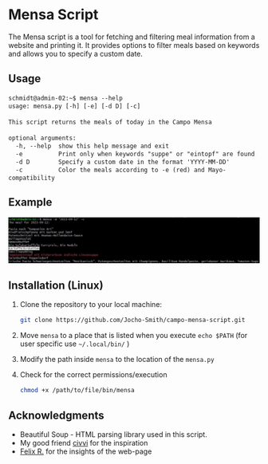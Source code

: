 # Mensa Script

The Mensa script is a tool for fetching and filtering meal information from a website and printing it. It provides options to filter meals based on keywords and allows you to specify a custom date.

## Usage
```
schmidt@admin-02:~$ mensa --help
usage: mensa.py [-h] [-e] [-d D] [-c]

This script returns the meals of today in the Campo Mensa

optional arguments:
  -h, --help  show this help message and exit
  -e          Print only when keywords "suppe" or "eintopf" are found
  -d D        Specify a custom date in the format 'YYYY-MM-DD'
  -c          Color the meals according to -e (red) and Mayo-compatibility
```
## Example
![](doc/mensa.jpg)


## Installation (Linux)

1. Clone the repository to your local machine:

   ```bash
   git clone https://github.com/Jocho-Smith/campo-mensa-script.git
   ```
2. Move `mensa` to a place that is listed when you execute `echo $PATH` (for user specific use `~/.local/bin/` )

3. Modify the path inside `mensa` to the location of the `mensa.py`

4. Check for the correct permissions/execution

   ```bash
   chmod +x /path/to/file/bin/mensa
   ```


## Acknowledgments
- Beautiful Soup - HTML parsing library used in this script.
- My good friend [civvi](https://github.com/civviGH) for the inspiration 
- [Felix R.](https://github.com/reeelix) for the insights of the web-page 
